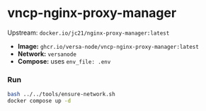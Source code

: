 # vncp-nginx-proxy-manager

Upstream: `docker.io/jc21/nginx-proxy-manager:latest`

- **Image:** `ghcr.io/versa-node/vncp-nginx-proxy-manager:latest`
- **Network:** `versanode`
- **Compose:** uses `env_file: .env`

### Run
```bash
bash ../../tools/ensure-network.sh
docker compose up -d
```


